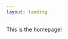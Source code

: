 ```yaml
---
layout: landing
---
```

<script async src="https://identity.netlify.com/v1/netlify-identity-widget.js"></script>

This is the homepage!
